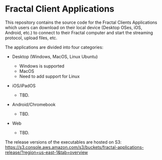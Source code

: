 # Fractal Client Applications

This repository contains the source code for the Fractal Clients Applications which users can download on their local device (Desktop OSes, iOS, Android, etc.) to connect to their Fractal computer and start the streaming protocol, upload files, etc.

The applications are divided into four categories:

- Desktop (Windows, MacOS, Linux Ubuntu)
  - Windows is supported
  - MacOS
  - Need to add support for Linux 
  
- iOS/iPadOS
  - TBD.
  
- Android/Chromebook
  - TBD.

- Web
  - TBD.

The release versions of the executables are hosted on S3: https://s3.console.aws.amazon.com/s3/buckets/fractal-applications-release/?region=us-east-1&tab=overview
